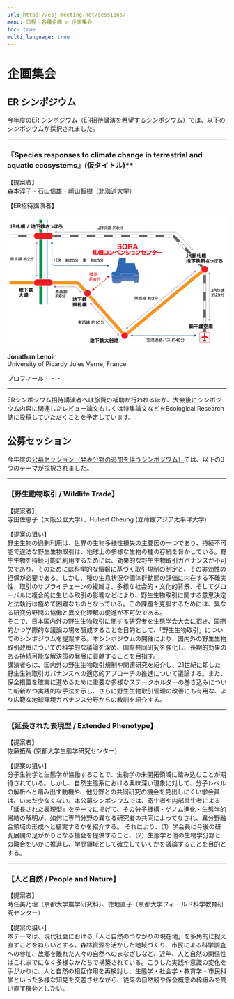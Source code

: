 ```yaml
---
url: https://esj-meeting.net/sessions/
menu: 日程・各種企画 > 企画集会
toc: true
multi_language: true
---
```


# 企画集会

## ER シンポジウム

今年度の[ER シンポジウム（ER招待講演を希望するシンポジウム）](/ersympo)では、以下のシンポジウムが採択されました。

---

### 『Species responses to climate change in terrestrial and aquatic ecosystems』(仮タイトル)**

【提案者】  
森本淳子・石山信雄・崎山智樹（北海道大学）

【ER招待講演者】  

![](/media/to_venue_map_ja.gif)

**Jonathan Lenoir**  
University of Picardy Jules Verne, France

プロフィール・・・

---

ERシンポジウム招待講演者へは旅費の補助が行われるほか、大会後にシンポジウム内容に関連したレビュー論文もしくは特集論文などをEcological Research誌に投稿していただくことを予定しています。

## 公募セッション

今年度の[公募セッション（発表分野の追加を伴うシンポジウム）](/opensession)では、以下の3つのテーマが採択されました。

---

### 【野生動物取引 / Wildlife Trade】

【提案者】  
寺田佐恵子（大阪公立大学）、Hubert Cheung (立命館アジア太平洋大学)

【提案の狙い】  
野生生物の過剰利用は、世界の生物多様性損失の主要因の一つであり、持続不可能で違法な野生生物取引は、地球上の多様な生物の種の存続を脅かしている。野生生物を持続可能に利用するためには、効果的な野生生物取引ガバナンスが不可欠であり、そのためには科学的な情報に基づく取引規制の制定と、その実効性の担保が必要である。しかし、種の生息状況や個体群動態の評価に内在する不確実性、取引のサプライチェーンの複雑さ、多様な社会的・文化的背景、そしてグローバルに複合的に生じる取引の影響などにより、野生生物取引に関する意思決定と法執行は極めて困難なものとなっている。この課題を克服するためには、異なる研究分野間の協働と異文化理解の促進が不可欠である。  
そこで、日本国内外の野生生物取引に関する研究者を生態学会大会に招き、国際的かつ学際的な議論の場を醸成することを目的として、「野生生物取引」についてのシンポジウムを提案する。本シンポジウムの開催により、国内外の野生生物取引政策についての科学的な議論を深め、国際共同研究を強化し、長期的効果のある持続可能な解決策の発展に貢献することを目指す。  
講演者らは、国内外の野生生物取引規制や関連研究を紹介し、21世紀に即した野生生物取引ガバナンスへの適応的アプローチの推進について議論する。また、保全措置を確実に進めるために重要な多様なステークホルダーの巻き込みについて斬新かつ実践的な手法を示し、さらに野生生物取引管理の改善にも有用な、より広範な地球環境ガバナンス分野からの教訓を紹介する。

---

### 【延長された表現型 / Extended Phenotype】

【提案者】  
佐藤拓哉 (京都大学生態学研究センター)

【提案の狙い】  
分子生物学と生態学が協働することで、生物学の未開拓領域に踏み込むことが期待されている。しかし、自然生態系における興味深い現象に対して、分子レベルの解析へと踏み出す動機や、他分野との共同研究の機会を見出しにくい学会員は、いまだ少なくない。本公募シンポジウムでは、寄生者や内部共生者による「延長された表現型」をテーマに掲げて、その分子機構・ゲノム進化・生態学的帰結の解明が、如何に専門分野の異なる研究者の共同によってなされ、異分野融合領域の形成へと結実するかを紹介する。
それにより、（1）学会員に今後の研究展開の足がかりとなる機会を提供すること、（2）生態学と他の生物学分野との融合をいかに推進し、学問領域として確立していくかを議論することを目的とする。

---

### 【人と自然 / People and Nature】

【提案者】  
時任美乃理（京都大学農学研究科）、徳地直子（京都大学フィールド科学教育研究センター）

【提案の狙い】  
本テーマは、現代社会における「人と自然のつながりの現在地」を多角的に捉え直すことをねらいとする。森林資源を活かした地域づくり、市民による科学調査への参加、故郷を離れた人々の自然へのまなざしなど、近年、人と自然の関係性はこれまでになく多様なかたちで構築されている。こうした実践や意識の変化を手がかりに、人と自然の相互作用を再検討し、生態学・社会学・教育学・市民科学といった多様な知見を交差させながら、従来の自然観や保全概念の枠組みを問い直す機会としたい。

